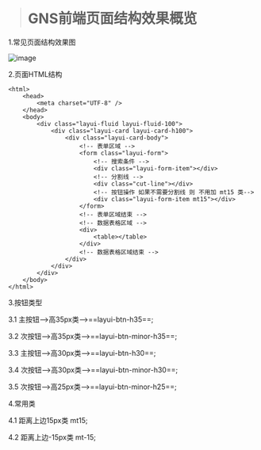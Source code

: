 > # GNS前端页面结构效果概览

1.常见页面结构效果图

![image](https://isxuch.github.io/file/gns-img/img@01.png)

2.页面HTML结构

```
<html>
    <head>
        <meta charset="UTF-8" />
    </head>
    <body>
        <div class="layui-fluid layui-fluid-100">
            <div class="layui-card layui-card-h100">
                <div class="layui-card-body">
                    <!-- 表单区域 -->
                    <form class="layui-form">
                        <!-- 搜索条件 -->
                        <div class="layui-form-item"></div>
                        <!-- 分割线 -->
                        <div class="cut-line"></div>
                        <!-- 按钮操作 如果不需要分割线 则 不用加 mt15 类-->
                        <div class="layui-form-item mt15"></div>
                    </form>
                    <!-- 表单区域结束 -->
                    <!-- 数据表格区域 -->
                    <div>
                        <table></table>
                    </div>
                    <!-- 数据表格区域结束 -->
                </div>
            </div>
        </div>
    </body>
</html>
```

3.按钮类型

3.1 主按钮-->高35px类-->==layui-btn-h35==;

3.2 次按钮-->高35px类-->==layui-btn-minor-h35==;

3.3 主按钮-->高30px类-->==layui-btn-h30==;

3.4 次按钮-->高30px类-->==layui-btn-minor-h30==;

3.5 次按钮-->高25px类-->==layui-btn-minor-h25==;

4.常用类

4.1 距离上边15px类 mt15;

4.2 距离上边-15px类 mt-15;



